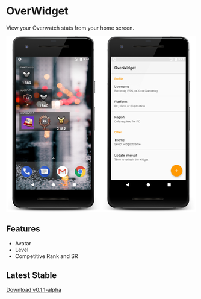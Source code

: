 # OverWidget
View your Overwatch stats from your home screen.

![](https://raw.githubusercontent.com/Kala30/OverWidget/master/assets/img/screenshots.png)

## Features
- Avatar
- Level
- Competitive Rank and SR

## Latest Stable
[Download v0.1.1-alpha](https://github.com/Kala30/OverWidget/releases/tag/v0.1.1-alpha)
